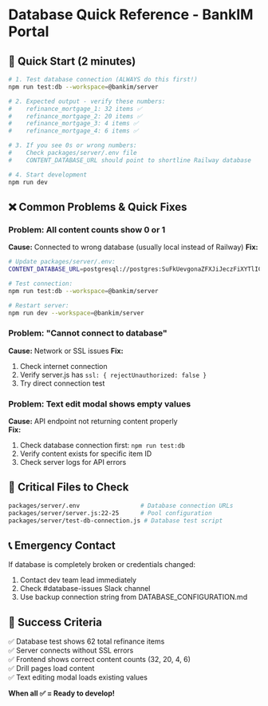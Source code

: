 # Database Quick Reference - BankIM Portal

## 🚀 Quick Start (2 minutes)

```bash
# 1. Test database connection (ALWAYS do this first!)
npm run test:db --workspace=@bankim/server

# 2. Expected output - verify these numbers:
#    refinance_mortgage_1: 32 items ✅
#    refinance_mortgage_2: 20 items ✅ 
#    refinance_mortgage_3: 4 items ✅
#    refinance_mortgage_4: 6 items ✅

# 3. If you see 0s or wrong numbers:
#    Check packages/server/.env file
#    CONTENT_DATABASE_URL should point to shortline Railway database

# 4. Start development
npm run dev
```

## ❌ Common Problems & Quick Fixes

### Problem: All content counts show 0 or 1
**Cause:** Connected to wrong database (usually local instead of Railway)
**Fix:**
```bash
# Update packages/server/.env:
CONTENT_DATABASE_URL=postgresql://postgres:SuFkUevgonaZFXJiJeczFiXYTlICHVJL@shortline.proxy.rlwy.net:33452/railway

# Test connection:
npm run test:db --workspace=@bankim/server

# Restart server:
npm run dev --workspace=@bankim/server
```

### Problem: "Cannot connect to database"
**Cause:** Network or SSL issues
**Fix:**
1. Check internet connection
2. Verify server.js has `ssl: { rejectUnauthorized: false }`
3. Try direct connection test

### Problem: Text edit modal shows empty values
**Cause:** API endpoint not returning content properly  
**Fix:**
1. Check database connection first: `npm run test:db`
2. Verify content exists for specific item ID
3. Check server logs for API errors

## 🔧 Critical Files to Check

```bash
packages/server/.env                 # Database connection URLs
packages/server/server.js:22-25      # Pool configuration  
packages/server/test-db-connection.js # Database test script
```

## 📞 Emergency Contact

If database is completely broken or credentials changed:
1. Contact dev team lead immediately
2. Check #database-issues Slack channel
3. Use backup connection string from DATABASE_CONFIGURATION.md

## 🎯 Success Criteria

✅ Database test shows 62 total refinance items  
✅ Server connects without SSL errors  
✅ Frontend shows correct content counts (32, 20, 4, 6)  
✅ Drill pages load content  
✅ Text editing modal loads existing values  

**When all ✅ = Ready to develop!**